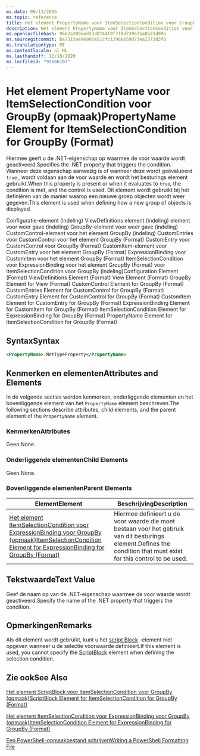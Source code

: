 ```yaml
---
ms.date: 09/13/2016
ms.topic: reference
title: Het element PropertyName voor ItemSelectionCondition voor GroupBy (opmaak)
description: Het element PropertyName voor ItemSelectionCondition voor GroupBy (opmaak)
ms.openlocfilehash: 9667a389ded33d0744f0f7f8d739635a8b21d98b
ms.sourcegitcommit: ba7315a496986451cfc1296b659d73ea2373d3f0
ms.translationtype: MT
ms.contentlocale: nl-NL
ms.lasthandoff: 12/10/2020
ms.locfileid: "92666107"
---
```

# <a name="propertyname-element-for-itemselectioncondition-for-groupby-format"></a><span data-ttu-id="9c7eb-103">Het element PropertyName voor ItemSelectionCondition voor GroupBy (opmaak)</span><span class="sxs-lookup"><span data-stu-id="9c7eb-103">PropertyName Element for ItemSelectionCondition for GroupBy (Format)</span></span>

<span data-ttu-id="9c7eb-104">Hiermee geeft u de .NET-eigenschap op waarmee de voor waarde wordt geactiveerd.</span><span class="sxs-lookup"><span data-stu-id="9c7eb-104">Specifies the .NET property that triggers the condition.</span></span> <span data-ttu-id="9c7eb-105">Wanneer deze eigenschap aanwezig is of wanneer deze wordt geëvalueerd `true` , wordt voldaan aan de voor waarde en wordt het besturings element gebruikt.</span><span class="sxs-lookup"><span data-stu-id="9c7eb-105">When this property is present or when it evaluates to `true`, the condition is met, and the control is used.</span></span> <span data-ttu-id="9c7eb-106">Dit element wordt gebruikt bij het definiëren van de manier waarop een nieuwe groep objecten wordt weer gegeven.</span><span class="sxs-lookup"><span data-stu-id="9c7eb-106">This element is used when defining how a new group of objects is displayed.</span></span>

<span data-ttu-id="9c7eb-107">Configuratie-element (indeling) ViewDefinitions element (indeling) element voor weer gave (indeling) GroupBy-element voor weer gave (indeling) CustomControl-element voor het element GroupBy (indeling) CustomEntries voor CustomControl voor het element GroupBy (Format) CustomEntry voor CustomControl voor GroupBy (Format) CustomItem-element voor CustomEntry voor het element GroupBy (Format) ExpressionBinding voor CustomItem voor het element GroupBy (Format) ItemSelectionCondition voor ExpressionBinding voor het element GroupBy (Format) voor ItemSelectionCondition voor GroupBy (indeling)</span><span class="sxs-lookup"><span data-stu-id="9c7eb-107">Configuration Element (Format) ViewDefinitions Element (Format) View Element (Format) GroupBy Element for View (Format) CustomControl Element for GroupBy (Format) CustomEntries Element for CustomControl for GroupBy (Format) CustomEntry Element for CustomControl for GroupBy (Format) CustomItem Element for CustomEntry for GroupBy (Format) ExpressionBinding Element for CustomItem for GroupBy (Format) ItemSelectionCondition Element for ExpressionBinding for GroupBy (Format) PropertyName Element for ItemSelectionCondition for GroupBy (Format)</span></span>

## <a name="syntax"></a><span data-ttu-id="9c7eb-108">Syntax</span><span class="sxs-lookup"><span data-stu-id="9c7eb-108">Syntax</span></span>

```xml
<PropertyName>.NetTypeProperty</PropertyName>
```

## <a name="attributes-and-elements"></a><span data-ttu-id="9c7eb-109">Kenmerken en elementen</span><span class="sxs-lookup"><span data-stu-id="9c7eb-109">Attributes and Elements</span></span>

<span data-ttu-id="9c7eb-110">In de volgende secties worden kenmerken, onderliggende elementen en het bovenliggende element van het `PropertyName` element beschreven.</span><span class="sxs-lookup"><span data-stu-id="9c7eb-110">The following sections describe attributes, child elements, and the parent element of the `PropertyName` element.</span></span>

### <a name="attributes"></a><span data-ttu-id="9c7eb-111">Kenmerken</span><span class="sxs-lookup"><span data-stu-id="9c7eb-111">Attributes</span></span>

<span data-ttu-id="9c7eb-112">Geen.</span><span class="sxs-lookup"><span data-stu-id="9c7eb-112">None.</span></span>

### <a name="child-elements"></a><span data-ttu-id="9c7eb-113">Onderliggende elementen</span><span class="sxs-lookup"><span data-stu-id="9c7eb-113">Child Elements</span></span>

<span data-ttu-id="9c7eb-114">Geen.</span><span class="sxs-lookup"><span data-stu-id="9c7eb-114">None.</span></span>

### <a name="parent-elements"></a><span data-ttu-id="9c7eb-115">Bovenliggende elementen</span><span class="sxs-lookup"><span data-stu-id="9c7eb-115">Parent Elements</span></span>

|<span data-ttu-id="9c7eb-116">Element</span><span class="sxs-lookup"><span data-stu-id="9c7eb-116">Element</span></span>|<span data-ttu-id="9c7eb-117">Beschrijving</span><span class="sxs-lookup"><span data-stu-id="9c7eb-117">Description</span></span>|
|-------------|-----------------|
|[<span data-ttu-id="9c7eb-118">Het element ItemSelectionCondition voor ExpressionBinding voor GroupBy (opmaak)</span><span class="sxs-lookup"><span data-stu-id="9c7eb-118">ItemSelectionCondition Element for ExpressionBinding for GroupBy (Format)</span></span>](./itemselectioncondition-element-for-expressionbinding-for-groupby-format.md)|<span data-ttu-id="9c7eb-119">Hiermee definieert u de voor waarde die moet bestaan voor het gebruik van dit besturings element.</span><span class="sxs-lookup"><span data-stu-id="9c7eb-119">Defines the condition that must exist for this control to be used.</span></span>|

## <a name="text-value"></a><span data-ttu-id="9c7eb-120">Tekstwaarde</span><span class="sxs-lookup"><span data-stu-id="9c7eb-120">Text Value</span></span>

<span data-ttu-id="9c7eb-121">Geef de naam op van de .NET-eigenschap waarmee de voor waarde wordt geactiveerd.</span><span class="sxs-lookup"><span data-stu-id="9c7eb-121">Specify the name of the .NET property that triggers the condition.</span></span>

## <a name="remarks"></a><span data-ttu-id="9c7eb-122">Opmerkingen</span><span class="sxs-lookup"><span data-stu-id="9c7eb-122">Remarks</span></span>

<span data-ttu-id="9c7eb-123">Als dit element wordt gebruikt, kunt u het [script Block](./scriptblock-element-for-itemselectioncondition-for-groupby-format.md) -element niet opgeven wanneer u de selectie voorwaarde definieert.</span><span class="sxs-lookup"><span data-stu-id="9c7eb-123">If this element is used, you cannot specify the [ScriptBlock](./scriptblock-element-for-itemselectioncondition-for-groupby-format.md) element when defining the selection condition.</span></span>

## <a name="see-also"></a><span data-ttu-id="9c7eb-124">Zie ook</span><span class="sxs-lookup"><span data-stu-id="9c7eb-124">See Also</span></span>

[<span data-ttu-id="9c7eb-125">Het element ScriptBlock voor ItemSelectionCondition voor GroupBy (opmaak)</span><span class="sxs-lookup"><span data-stu-id="9c7eb-125">ScriptBlock Element for ItemSelectionCondition for GroupBy (Format)</span></span>](./scriptblock-element-for-itemselectioncondition-for-groupby-format.md)

[<span data-ttu-id="9c7eb-126">Het element ItemSelectionCondition voor ExpressionBinding voor GroupBy (opmaak)</span><span class="sxs-lookup"><span data-stu-id="9c7eb-126">ItemSelectionCondition Element for ExpressionBinding for GroupBy (Format)</span></span>](./itemselectioncondition-element-for-expressionbinding-for-groupby-format.md)

[<span data-ttu-id="9c7eb-127">Een PowerShell-opmaakbestand schrijven</span><span class="sxs-lookup"><span data-stu-id="9c7eb-127">Writing a PowerShell Formatting File</span></span>](./writing-a-powershell-formatting-file.md)
